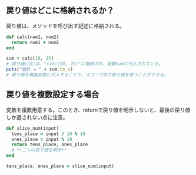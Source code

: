 ## 戻り値はどこに格納されるか？
戻り値は、メソッドを呼び出す記述に格納される。
```ruby
def calc(num1, num2)
  return num1 + num2
end

sum = calc(10, 25)
# 戻り値(35)は、"calc(10, 25)"に格納され、変数sumに代入されている。
puts("合計 = " + sum.to_s)
# 戻り値を再度変数に代入することで、スコープ外で戻り値を使うことができる。
```

## 戻り値を複数設定する場合
変数を複数用意する。このとき、returnで戻り値を明示しないと、最後の戻り値しか返されない点に注意。
```ruby
def slice_num(input)
  tens_place = input / 10 % 10
  ones_place = input % 10
  return tens_place, ones_place
  # **二つの戻り値を明示**
end

tens_place, ones_place = slice_num(input)
```